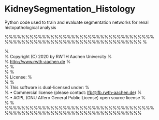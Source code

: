 # KidneySegmentation_Histology
Python code used to train and evaluate segmentation networks for renal histopathological analysis  

%%%%%%%%%%%%%%%%%%%%%%%%%%%%%%%%%%%%%%%%%%%%%%%%%%%%%%%%%%%%%%%%%%%%%
%<p>                                                                         %  
%   Copyright (C) 2020 by RWTH Aachen University                          %  
%   http://www.rwth-aachen.de                                             %  
%                                                                         %  
%                                                                         %  
%   License:                                                              %  
%                                                                         %  
%   This software is dual-licensed under:                                 %  
%   • Commercial license (please contact: lfb@lfb.rwth-aachen.de)         %  
%   • AGPL (GNU Affero General Public License) open source license        %  
%                                                                         %  
%%%%%%%%%%%%%%%%%%%%%%%%%%%%%%%%%%%%%%%%%%%%%%%%%%%%%%%%%%%%%%%%%%%%%                                                                  
